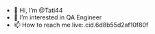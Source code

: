 - 👋 Hi, I’m @Tati44
- 👀 I’m interested in QA Engineer 
- 📫 How to reach me live:.cid.6d8b55d2af10f80f 


<!---
Tati44/Tati44 is a ✨ special ✨ repository because its `README.md` (this file) appears on your GitHub profile.
You can click the Preview link to take a look at your changes.
--->
